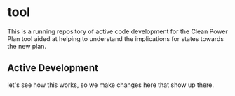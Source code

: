 # tool


This is a running repository of active code development for the Clean Power Plan tool aided at helping to understand the implications for states towards the new plan.

## Active Development

let's see how this works, so we make changes here that show up there.